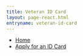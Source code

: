 ```yaml
---
title: Veteran ID Card
layout: page-react.html
entryname: veteran-id-card
---
```

<nav aria-label="Breadcrumb" aria-live="polite" class="va-nav-breadcrumbs"
id="va-breadcrumbs">
  <ul class="row va-nav-breadcrumbs-list columns" id="va-breadcrumbs-list">
    <li><a href="/">Home</a></li>
    <li><a aria-current="page" href="/veteran-id-card/apply/veteran-information">Apply for an ID Card</a></li>
  </ul>
</nav>

